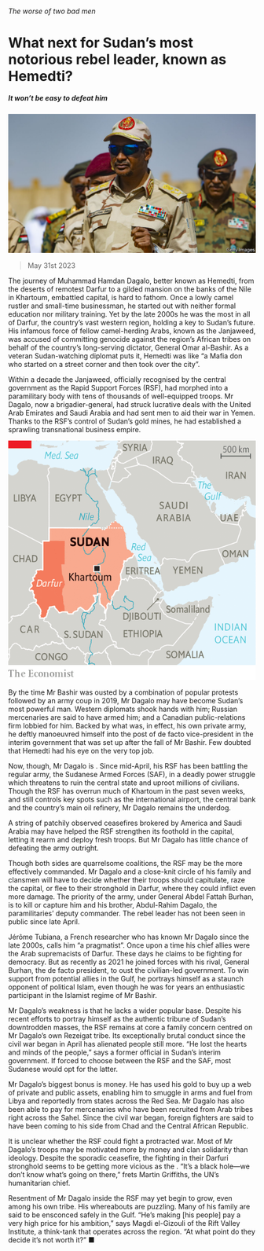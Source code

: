 ###### The worse of two bad men

# What next for Sudan’s most notorious rebel leader, known as Hemedti? 

##### It won’t be easy to defeat him 

![image](images/20230603_MAP502.jpg) 

> May 31st 2023 

The journey of Muhammad Hamdan Dagalo, better known as Hemedti, from the deserts of remotest Darfur to a gilded mansion on the banks of the Nile in Khartoum,  embattled capital, is hard to fathom. Once a lowly camel rustler and small-time businessman, he started out with neither formal education nor military training. Yet by the late 2000s he was the most  in all of Darfur, the country’s vast western region, holding a key to Sudan’s future. His infamous force of fellow camel-herding Arabs, known as the Janjaweed, was accused of committing genocide against the region’s African tribes on behalf of the country’s long-serving dictator, General Omar al-Bashir. As a veteran Sudan-watching diplomat puts it, Hemedti was like “a Mafia don who started on a street corner and then took over the city”. 

Within a decade the Janjaweed, officially recognised by the central government as the Rapid Support Forces (RSF), had morphed into a paramilitary body with tens of thousands of well-equipped troops. Mr Dagalo, now a brigadier-general, had struck lucrative deals with the United Arab Emirates and Saudi Arabia and had sent men to aid their war in Yemen. Thanks to the RSF’s control of Sudan’s gold mines, he had established a sprawling transnational business empire. 

![image](images/20230603_MAM915.png) 


By the time Mr Bashir was ousted by a combination of popular protests followed by an army coup in 2019, Mr Dagalo may have become Sudan’s most powerful man. Western diplomats shook hands with him; Russian mercenaries are said to have armed him; and a Canadian public-relations firm lobbied for him. Backed by what was, in effect, his own private army, he deftly manoeuvred himself into the post of de facto vice-president in the interim government that was set up after the fall of Mr Bashir. Few doubted that Hemedti had his eye on the very top job. 

Now, though, Mr Dagalo is . Since mid-April, his RSF has been battling the regular army, the Sudanese Armed Forces (SAF), in a deadly power struggle which threatens to ruin the central state and uproot millions of civilians. Though the RSF has overrun much of Khartoum in the past seven weeks, and still controls key spots such as the international airport, the central bank and the country’s main oil refinery, Mr Dagalo remains the underdog. 

A string of patchily observed ceasefires brokered by America and Saudi Arabia may have helped the RSF strengthen its foothold in the capital, letting it rearm and deploy fresh troops. But Mr Dagalo has little chance of defeating the army outright. 

Though both sides are quarrelsome coalitions, the RSF may be the more effectively commanded. Mr Dagalo and a close-knit circle of his family and clansmen will have to decide whether their troops should capitulate, raze the capital, or flee to their stronghold in Darfur, where they could inflict even more damage. The priority of the army, under General Abdel Fattah Burhan, is to kill or capture him and his brother, Abdul-Rahim Dagalo, the paramilitaries’ deputy commander. The rebel leader has not been seen in public since late April. 

Jérôme Tubiana, a French researcher who has known Mr Dagalo since the late 2000s, calls him “a pragmatist”. Once upon a time his chief allies were the Arab supremacists of Darfur. These days he claims to be fighting for democracy. But as recently as 2021 he joined forces with his rival, General Burhan, the de facto president, to oust the civilian-led government. To win support from potential allies in the Gulf, he portrays himself as a staunch opponent of political Islam, even though he was for years an enthusiastic participant in the Islamist regime of Mr Bashir. 

Mr Dagalo’s weakness is that he lacks a wider popular base. Despite his recent efforts to portray himself as the authentic tribune of Sudan’s downtrodden masses, the RSF remains at core a family concern centred on Mr Dagalo’s own Rezeigat tribe. Its exceptionally brutal conduct since the civil war began in April has alienated people still more. “He lost the hearts and minds of the people,” says a former official in Sudan’s interim government. If forced to choose between the RSF and the SAF, most Sudanese would opt for the latter. 

Mr Dagalo’s biggest bonus is money. He has used his gold to buy up a web of private and public assets, enabling him to smuggle in arms and fuel from Libya and reportedly from states across the Red Sea. Mr Dagalo has also been able to pay for mercenaries who have been recruited from Arab tribes right across the Sahel. Since the civil war began, foreign fighters are said to have been coming to his side from Chad and the Central African Republic. 

It is unclear whether the RSF could fight a protracted war. Most of Mr Dagalo’s troops may be motivated more by money and clan solidarity than ideology. Despite the sporadic ceasefire, the fighting in their Darfuri stronghold seems to be getting more vicious as the . “It’s a black hole—we don’t know what’s going on there,” frets Martin Griffiths, the UN’s humanitarian chief. 

Resentment of Mr Dagalo inside the RSF may yet begin to grow, even among his own tribe. His whereabouts are puzzling. Many of his family are said to be ensconced safely in the Gulf. “He’s making [his people] pay a very high price for his ambition,” says Magdi el-Gizouli of the Rift Valley Institute, a think-tank that operates across the region. “At what point do they decide it’s not worth it?” ■


